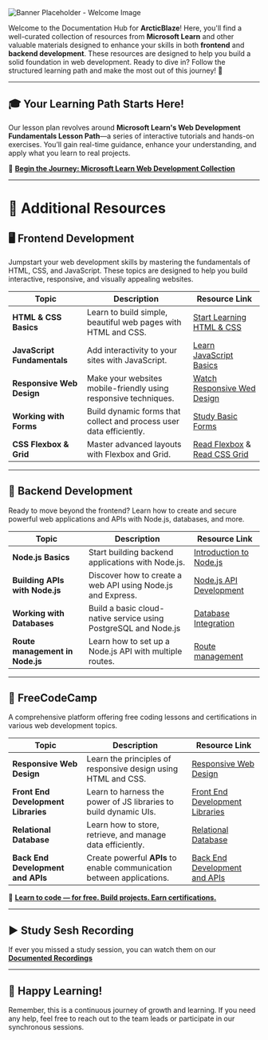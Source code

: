 

<div style="align: center;">
  <img src="../assets/documentation banner.png" alt="Banner Placeholder - Welcome Image">
</div>

Welcome to the Documentation Hub for **ArcticBlaze**! Here, you'll find a well-curated collection of resources from **Microsoft Learn** and other valuable materials designed to enhance your skills in both **frontend** and **backend development**. These resources are designed to help you build a solid foundation in web development. Ready to dive in? Follow the structured learning path and make the most out of this journey! 🚀


<!-- Each module is packed with **practical examples** and **hands-on projects** to ensure you're not just learning theory but also applying your knowledge in **real-world scenarios**. Let's get coding and bring your ideas to life! 💻🔥 -->


---


## 🎓 **Your Learning Path Starts Here!**


Our lesson plan revolves around **Microsoft Learn's Web Development Fundamentals Lesson Path**—a series of interactive tutorials and hands-on exercises. You’ll gain real-time guidance, enhance your understanding, and apply what you learn to real projects.


🔗 **[Begin the Journey: Microsoft Learn Web Development Collection](https://learn.microsoft.com/plans/o3ppsdnmr5oe32?wt.mc_id=studentamb_412650)**


<!-- <div align="center">
  <a href="https://learn.microsoft.com/plans/o3ppsdnmr5oe32?wt.mc_id=studentamb_412650">
    <img src="https://images.unsplash.com/photo-1531297484001-80022131f5a1?q=80&w=2020&auto=format&fit=crop&ixlib=rb-4.0.3&ixid=M3wxMjA3fDB8MHxwaG90by1wYWdlfHx8fGVufDB8fHx8fA%3D%3D" alt="Microsoft Learn Collection Banner" style="max-width: 100%; height: auto;">
  </a>
</div> -->


---
# 📖 **Additional Resources**

## 🖥️ **Frontend Development**


Jumpstart your web development skills by mastering the fundamentals of HTML, CSS, and JavaScript. These topics are designed to help you build interactive, responsive, and visually appealing websites.


| **Topic**                 | **Description**                                                     | **Resource Link**                                                                  |
|---------------------------|---------------------------------------------------------------------|------------------------------------------------------------------------------------|
| **HTML & CSS Basics**     | Learn to build simple, beautiful web pages with HTML and CSS.       | [Start Learning HTML & CSS](https://learn.microsoft.com/training/modules/build-simple-website/?wt.mc_id=studentamb_412650) |
| **JavaScript Fundamentals**| Add interactivity to your sites with JavaScript.                   | [Learn JavaScript Basics](https://learn.microsoft.com/training/paths/web-development-101/?wt.mc_id=studentamb_412650)|
| **Responsive Web Design** | Make your websites mobile-friendly using responsive techniques.     | [Watch Responsive Wed Design](https://learn.microsoft.com/shows/visual-studio-connect-event-2014/814/?wt.mc_id=studentamb_412650) |
| **Working with Forms**    | Build dynamic forms that collect and process user data efficiently. | [Study Basic Forms](https://www.freecodecamp.org/news/how-to-use-html-forms) |
| **CSS Flexbox & Grid**    | Master advanced layouts with Flexbox and Grid.                      | [Read Flexbox](https://learn.microsoft.com/en-us/previous-versions/windows/desktop/legacy/bg124109(v=vs.85)) & [Read CSS Grid](https://learn.microsoft.com/en-us/microsoft-edge/devtools-guide-chromium/css/grid) |


---


## 🔧 **Backend Development**


Ready to move beyond the frontend? Learn how to create and secure powerful web applications and APIs with Node.js, databases, and more.


| **Topic**                 | **Description**                                                     | **Resource Link**                                                                  |
|---------------------------|---------------------------------------------------------------------|------------------------------------------------------------------------------------|
| **Node.js Basics**            | Start building backend applications with Node.js.                   | [Introduction to Node.js](https://learn.microsoft.com/training/modules/intro-to-nodejs/?wt.mc_id=studentamb_412650) |
| **Building APIs with Node.js**  | Discover how to create a web API using Node.js and Express.        | [Node.js API Development](https://learn.microsoft.com/training/modules/build-web-api-nodejs-express/?wt.mc_id=studentamb_412650) |
| **Working with Databases**    | Build a basic cloud-native service using PostgreSQL and Node.js        | [Database Integration](https://learn.microsoft.com/training/modules/cloud-native-build-basic-service/?wt.mc_id=studentamb_412650) |
| **Route management in Node.js**  | Learn how to set up a Node.js API with multiple routes.          | [Route management](https://learn.microsoft.com/training/modules/node-web-routes/?wt.mc_id=studentamb_412650) |


---

<!--
## 📖 **Additional Resources**


Supplement your learning journey with these essential tools and concepts, perfect for rounding out your web development expertise.


| **Topic**                 | **Description**                                                     | **Resource Link**                                                                  |
|---------------------------|---------------------------------------------------------------------|------------------------------------------------------------------------------------|
| **Git & GitHub Basics**    | Manage your code with version control using Git and GitHub.         | [Learn Git & GitHub](https://learn.microsoft.com/training/modules/introduction-to-github/?wt.mc_id=studentamb_412650) |
| **Fundamentals of Responsible Generative AI**        | Describe an overall process for responsible generative AI  | [Generative AI](https://learn.microsoft.com/en-us/training/modules/responsible-generative-ai/?wt.mc_id=studentamb_412650) |
| **Web Accessibility**      | Ensure your web apps are accessible to all users.                   | [Web Accessibility Guide](https://learn.microsoft.com/en-us/training/modules/web-development-101-accessibility/) |
| **Performance Optimization**| Learn how to enhance the speed and performance of your web apps.    | [Optimize Performance](https://web.dev/learn/performance/) |


---
-->

## 🚀 **FreeCodeCamp**


A comprehensive platform offering free coding lessons and certifications in various web development topics.


| **Topic**                 | **Description**                                                     | **Resource Link**                                                                  |
|---------------------------|---------------------------------------------------------------------|------------------------------------------------------------------------------------|
| **Responsive Web Design**          | Learn the principles of responsive design using HTML and CSS.   | [Responsive Web Design](https://www.freecodecamp.org/learn/2022/responsive-web-design/) |
| **Front End Development Libraries**| Learn to harness the power of JS libraries to build dynamic UIs.  | [Front End Development Libraries](https://www.freecodecamp.org/learn/front-end-development-libraries/) |
| **Relational Database**            | Learn how to store, retrieve, and manage data efficiently.    | [Relational Database](https://www.freecodecamp.org/learn/relational-database/) |
| **Back End Development and APIs**  | Create powerful **APIs** to enable communication between applications. | [Back End Development and APIs](https://www.freecodecamp.org/learn/back-end-development-and-apis/) |


🔗 **[Learn to code — for free. Build projects. Earn certifications.](https://www.freecodecamp.org/)**


---

<!--

## 📖 **How to Use This Guide**


- **Frontend Enthusiasts**: Begin with the frontend development resources to strengthen your skills in HTML, CSS, and JavaScript. Test your knowledge with the practice projects in the repository.
- **Backend Developers**: Focus on the backend modules to learn how to build scalable web apps, work with databases, and secure your APIs.
- **Additional Learners**: Use the extra resources section to dive into tools like Git, GitHub, and performance optimization techniques.


Take your time, practice regularly, and don’t hesitate to revisit these resources whenever needed. Each section builds on the last, ensuring you’re well-prepared for both frontend and backend challenges.


---
-->


## ▶️ **Study Sesh Recording**
If ever you missed a study session, you can watch them on our [**Documented Recordings**](../Documentation/Recording)

---

## 🎉 **Happy Learning!**

Remember, this is a continuous journey of growth and learning. If you need any help, feel free to reach out to the team leads or participate in our synchronous sessions. 

